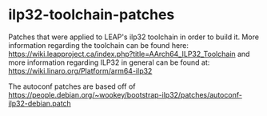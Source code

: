 # ilp32-toolchain-patches
Patches that were applied to LEAP's ilp32 toolchain in order to build it. More information regarding the toolchain can be found here: https://wiki.leapproject.ca/index.php?title=AArch64_ILP32_Toolchain and more information regarding ILP32 in general can be found at: https://wiki.linaro.org/Platform/arm64-ilp32

The autoconf patches are based off of https://people.debian.org/~wookey/bootstrap-ilp32/patches/autoconf-ilp32-debian.patch

